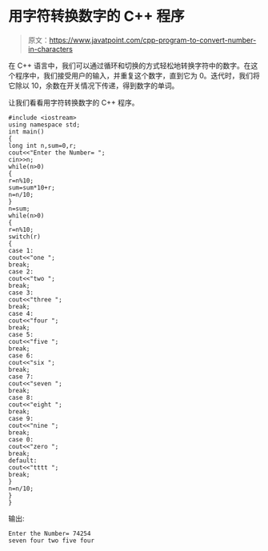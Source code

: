 # 用字符转换数字的 C++ 程序

> 原文：<https://www.javatpoint.com/cpp-program-to-convert-number-in-characters>

在 C++ 语言中，我们可以通过循环和切换的方式轻松地转换字符中的数字。在这个程序中，我们接受用户的输入，并重复这个数字，直到它为 0。迭代时，我们将它除以 10，余数在开关情况下传递，得到数字的单词。

让我们看看用字符转换数字的 C++ 程序。

```
#include <iostream>
using namespace std;
int main()
{
long int n,sum=0,r;  
cout<<"Enter the Number= ";  
cin>>n;  
while(n>0)  
{  
r=n%10;  
sum=sum*10+r;  
n=n/10;  
}  
n=sum;  
while(n>0)  
{  
r=n%10;  
switch(r)  
{  
case 1:  
cout<<"one ";  
break;  
case 2:  
cout<<"two ";  
break;  
case 3:  
cout<<"three ";
break;  
case 4:  
cout<<"four ";
break;  
case 5:  
cout<<"five ";
break;  
case 6:  
cout<<"six "; 
break;  
case 7:
cout<<"seven ";
break;
case 8:  
cout<<"eight ";  
break;  
case 9:  
cout<<"nine ";
break;  
case 0:  
cout<<"zero ";
break;  
default:  
cout<<"tttt ";  
break;  
}  
n=n/10;  
}  
}

```

输出:

```
Enter the Number= 74254
seven four two five four

```